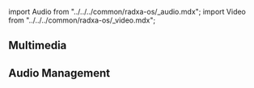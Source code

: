 import Audio from "../../../common/radxa-os/\_audio.mdx";
import Video from "../../../common/radxa-os/\_video.mdx";

## Multimedia

## Audio Management

<Audio />

## Video playback

<Video />

